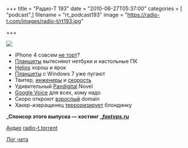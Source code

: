 +++
title = "Радио-Т 193"
date = "2010-06-27T05:37:00"
categories = [ "podcast",]
filename = "rt_podcast193"
image = "https://radio-t.com/images/radio-t/rt193.jpg"

+++

![](https://radio-t.com/images/radio-t/rt193.jpg)

- iPhone 4 совсем [не торт](http://www.engadget.com/2010/06/25/hey-apple-youre-holding-it-wrong/)?
- [Планшеты](http://www.cnews.ru/news/top/index.shtml?2010/06/18/396503) вытесняют нетбуки и настольные ПК
- [Helios](http://www.opennet.ru/opennews/art.shtml?num=27073) хорош и ярок
- [Планшеты](http://hard.compulenta.ru/540441/) с Windows 7 уже пугают
- Твитер, [инженеры](http://habrahabr.ru/blogs/twitter/97131/) и [скорость](http://mashable.com/2010/06/25/tps-record/)
- Удивительный [Pandigital](http://www.engadget.com/2010/06/25/pandigital-novel-preview/) Novel
- [Google Voice](http://www.readwriteweb.com/archives/google_voice_is_now_open_for_everyone.php) для всех, кому надо
- Скоро откроют [взрослый](http://www.crunchgear.com/2010/06/25/the-internet-is-for-xxx-top-level-domain-gets-initial-approval/) domain
- Хакер-извращенец [терроризирует](http://www.switched.com/2010/06/23/man-charged-with-extortion-remotely-hacked-into-computers-for-ho/) блондинку

**_Спонсор этого выпуска — хостинг _[_fastvps.ru_](http://fastvps.ru/)**

[Аудио](http://archive.rucast.net/radio-t/media/rt_podcast193.mp3)
[radio-t.torrent](http://www.radio-t.com/torrents/rt_podcast193.mp3.torrent)

[Лог чата](http://chat.radio-t.com/logs/radio-t-193.html)
<audio src="http://archive.rucast.net/radio-t/media/rt_podcast193.mp3" preload="none"></audio>
